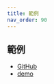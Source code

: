 ```yaml
---
title: 範例
nav_order: 90
---
```


## 範例

* [GitHub](https://github.com/samwhelp/note-about-awesome-wm/tree/gh-pages/demo)
* [demo](demo)
